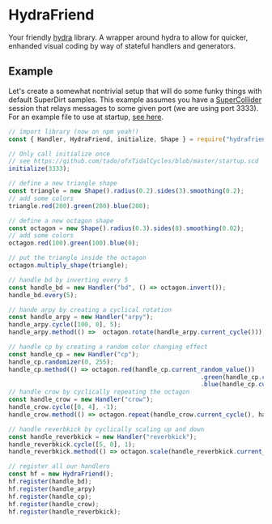 # HydraFriend

Your friendly [hydra](https://github.com/ojack/hydra) library. A wrapper around hydra to allow for quicker, enhanded visual coding by way of stateful handlers and generators.

## Example

Let's create a somewhat nontrivial setup that will do some funky things with default SuperDirt samples. This example assumes you have a [SuperCollider](https://supercollider.github.io/) session that relays messages to some given port (we are using port 3333). For an example file to use at startup, [see here](https://github.com/robertDurst/algorave_dump/blob/master/tidal-forward.scd).

```js
// import library (now on npm yeah!)
const { Handler, HydraFriend, initialize, Shape } = require("hydrafriend");

// Only call initialize once
// see https://github.com/tado/ofxTidalCycles/blob/master/startup.scd
initialize(3333);

// define a new triangle shape
const triangle = new Shape().radius(0.2).sides(3).smoothing(0.2);
// add some colors
triangle.red(200).green(200).blue(200);

// define a new octagon shape
const octagon = new Shape().radius(0.3).sides(8).smoothing(0.02);
// add some colors
octagon.red(100).green(100).blue(0);

// put the triangle inside the octagon
octagon.multiply_shape(triangle);

// handle bd by inverting every 5
const handle_bd = new Handler("bd", () => octagon.invert());
handle_bd.every(5);

// hande arpy by creating a cyclical rotation
const handle_arpy = new Handler("arpy");
handle_arpy.cycle([100, 0], 5);
handle_arpy.method(() =>  octagon.rotate(handle_arpy.current_cycle()));

// handle cp by creating a random color changing effect
const handle_cp = new Handler("cp");
handle_cp.randomizer(0, 255);
handle_cp.method(() => octagon.red(handle_cp.current_random_value())
                                                     .green(handle_cp.current_random_value() ** 2)
                                                     .blue(handle_cp.current_random_value() ** 3));
// handle crow by cyclically repeating the octagon
const handle_crow = new Handler("crow");
handle_crow.cycle([0, 4], -1);
handle_crow.method(() => octagon.repeat(handle_crow.current_cycle(), handle_crow.current_cycle()));

// handle reverbkick by cyclically scaling up and down
const handle_reverbkick = new Handler("reverbkick");
handle_reverbkick.cycle([5, 0], 1);
handle_reverbkick.method(() => octagon.scale(handle_reverbkick.current_cycle()));

// register all our handlers
const hf = new HydraFriend();
hf.register(handle_bd);
hf.register(handle_arpy)
hf.register(handle_cp);
hf.register(handle_crow);
hf.register(handle_reverbkick);
```
